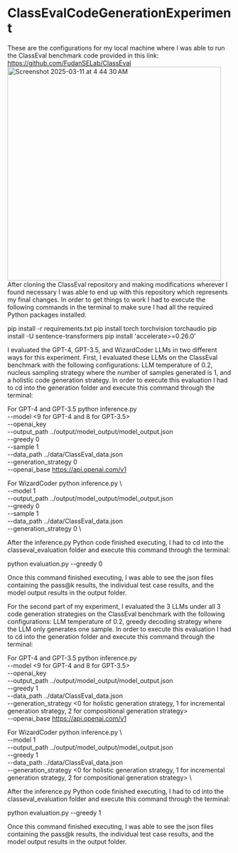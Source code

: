 # ClassEvalCodeGenerationExperiment

These are the configurations for my local machine where I was able to run the ClassEval benchmark code provided in this link: https://github.com/FudanSELab/ClassEval
<img width="481" alt="Screenshot 2025-03-11 at 4 44 30 AM" src="https://github.com/user-attachments/assets/cfe0aaa6-1357-4e3b-98c1-172621f19297" />
After cloning the ClassEval repository and making modifications wherever I found necessary I was able to end up with this repository which represents my final changes. In order to get things to work I had to execute the following commands in the terminal to make sure I had all the required Python packages installed.

pip install -r requirements.txt
pip install torch torchvision torchaudio
pip install -U sentence-transformers
pip install 'accelerate>=0.26.0'

I evaluated the GPT-4, GPT-3.5, and WizardCoder LLMs in two different ways for this experiment. First, I evaluated these LLMs on the ClassEval benchmark with the following configurations: LLM temperature of 0.2, nucleus sampling strategy where the number of samples generated is 1, and a holistic code generation strategy. In order to execute this evaluation I had to cd into the generation folder and execute this command through the terminal: 

For GPT-4 and GPT-3.5
python inference.py \
--model <9 for GPT-4 and 8 for GPT-3.5> \
--openai_key <provide OpenAPI key> \
--output_path ../output/model_output/model_output.json \
--greedy 0 \
--sample 1 \
--data_path ../data/ClassEval_data.json \
--generation_strategy 0 \
--openai_base https://api.openai.com/v1

For WizardCoder
python inference.py \           
--model 1 \
--output_path ../output/model_output/model_output.json \
--greedy 0 \
--sample 1 \
--data_path ../data/ClassEval_data.json \
--generation_strategy 0 \

After the inference.py Python code finished executing, I had to cd into the classeval_evaluation folder and execute this command through the terminal: 

python evaluation.py --greedy 0

Once this command finished executing, I was able to see the json files containing the pass@k results, the individual test case results, and the model output results in the output folder.

For the second part of my experiment, I evaluated the 3 LLMs under all 3 code generation strategies on the ClassEval benchmark with the following configurations: LLM temperature of 0.2, greedy decoding strategy where the LLM only generates one sample. In order to execute this evaluation I had to cd into the generation folder and execute this command through the terminal: 

For GPT-4 and GPT-3.5
python inference.py \
--model <9 for GPT-4 and 8 for GPT-3.5> \
--openai_key <provide OpenAPI key> \
--output_path ../output/model_output/model_output.json \
--greedy 1 \
--data_path ../data/ClassEval_data.json \
--generation_strategy <0 for holistic generation strategy, 1 for incremental generation strategy, 2 for compositional generation strategy> \
--openai_base https://api.openai.com/v1

For WizardCoder
python inference.py \           
--model 1 \
--output_path ../output/model_output/model_output.json \
--greedy 1 \
--data_path ../data/ClassEval_data.json \
--generation_strategy <0 for holistic generation strategy, 1 for incremental generation strategy, 2 for compositional generation strategy> \

After the inference.py Python code finished executing, I had to cd into the classeval_evaluation folder and execute this command through the terminal: 

python evaluation.py --greedy 1

Once this command finished executing, I was able to see the json files containing the pass@k results, the individual test case results, and the model output results in the output folder.




